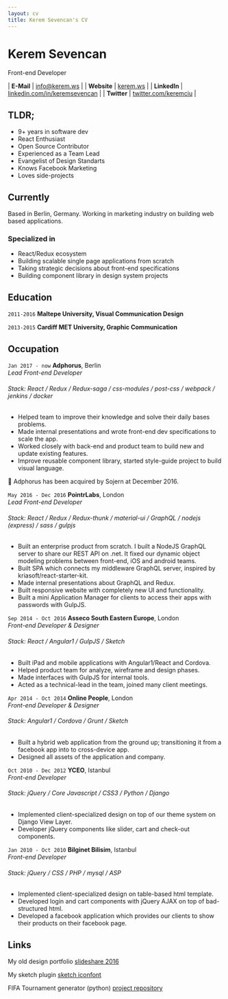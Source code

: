```yaml
---
layout: cv
title: Kerem Sevencan's CV
---
```


# Kerem Sevencan
Front-end Developer

| __E-Mail__   | [info@kerem.ws](mailto:info@kerem.ws)                                    | 
| __Website__  | [kerem.ws](https://kerem.ws)                                             |
| __LinkedIn__ | [linkedin.com/in/keremsevencan](https://linkedin.com/in/keremsevencan)   |
| __Twitter__  | [twitter.com/keremciu](https://twitter.com/keremciu)                     |

## TLDR;

- 9+ years in software dev
- React Enthusiast
- Open Source Contributor
- Experienced as a Team Lead
- Evangelist of Design Standarts
- Knows Facebook Marketing
- Loves side-projects

## Currently

Based in Berlin, Germany. Working in marketing industry on building web based applications.


### Specialized in

- React/Redux ecosystem
- Building scalable single page applications from scratch
- Taking strategic decisions about front-end specifications
- Building component library in design system projects


## Education

`2011-2016`
__Maltepe University, Visual Communication Design__

`2013-2015`
__Cardiff MET University, Graphic Communication__


## Occupation

`Jan 2017 - now`
__Adphorus__, Berlin  
_Lead Front-end Developer_
###### Stack: React / Redux / Redux-saga / css-modules / post-css / webpack / jenkins / docker 

- Helped team to improve their knowledge and solve their daily bases problems. 
- Made internal presentations and wrote front-end dev specifications to scale the app. 
- Worked closely with back-end and product team to build new and update existing features. 
- Improve reusable component library, started style-guide project to build visual language. 

🌟 Adphorus has been acquired by Sojern at December 2016.


`May 2016 - Dec 2016`
__PointrLabs__, London  
_Lead Front-end Developer_
###### Stack: React / Redux / Redux-thunk / material-ui / GraphQL / nodejs (express) / sass / gulpjs 

- Built an enterprise product from scratch. I built a NodeJS GraphQL server to share our REST API on .net. It fixed our dynamic object modeling problems between front-end, iOS and android teams.
- Built SPA which connects my middleware GraphQL server, inspired by kriasoft/react-starter-kit.
- Made internal presentations about GraphQL and Redux.
- Built responsive website with completely new UI and functionality.
- Built a mini Application Manager for clients to access their apps with passwords with GulpJS.


`Sep 2014 - Oct 2016`
__Asseco South Eastern Europe__, London  
_Front-end Developer & Designer_
###### Stack: React / Angular1 / GulpJS / Sketch 

- Built iPad and mobile applications with Angular1/React and Cordova.
- Helped product team for analyze, wireframe and design phases.
- Made interfaces with GulpJS for internal tools.
- Acted as a technical-lead in the team, joined many client meetings.


`Apr 2014 - Oct 2014`
__Online People__, London  
_Front-end Developer & Designer_
###### Stack: Angular1 / Cordova / Grunt / Sketch 

- Built a hybrid web application from the ground up; transitioning it 
from a facebook app into to cross-device app.
- Designed all assets of the application and company.

`Oct 2010 - Dec 2012` 
__YCEO__, Istanbul  
_Front-end Developer_
###### Stack: jQuery / Core Javascript / CSS3 / Python / Django 

- Implemented client-specialized design on top of our theme system on Django View Layer.
- Developer jQuery components like slider, cart and check-out components.


`Jan 2010 - Oct 2010` __Bilginet Bilisim__, Istanbul  
_Front-end Developer_
###### Stack: jQuery / CSS / PHP / mysql / ASP

- Implemented client-specialized design on table-based html template.
- Developed login and cart components with jQuery AJAX on top of bad-structured html.
- Developed a facebook application which provides our clients to show their products on their facebook page.

## Links

My old design portfolio
[slideshare 2016](https://www.slideshare.net/KeremSevencan/portfolio-61062213)

My sketch plugin
[sketch iconfont](https://github.com/keremciu/sketch-iconfont)

FIFA Tournament generator (python)
[project repository](https://github.com/keremciu/fifa-tournament-generator)

